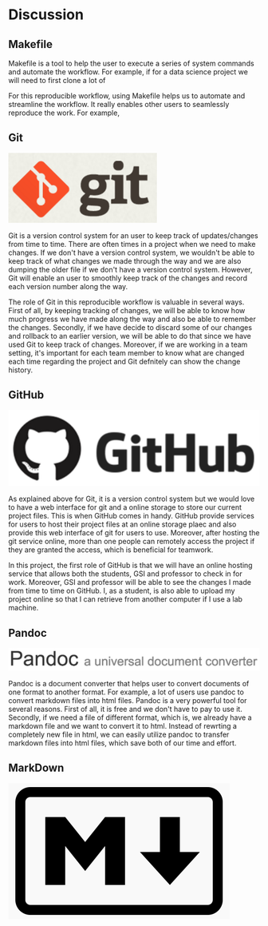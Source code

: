 # Discussion

## Makefile

Makefile is a tool to help the user to execute a series of system commands and automate the workflow. For example, if for a data science project we will need to first clone a lot of 

For this reproducible workflow, using Makefile helps us to automate and streamline the workflow. It really enables other users to seamlessly reproduce the work. For example, 

## Git

<img src=https://github.com/StephenFang/stat159-fall2016-project1/blob/master/images/git-logo.png>


Git is a version control system for an user to keep track of updates/changes from time to time. There are often times in a project when we need to make changes. If we don't have a version control system, we wouldn't be able to keep track of what changes we made through the way and we are also dumping the older file if we don't have a version control system. However, Git will enable an user to smoothly keep track of the changes and record each version number along the way.

The role of Git in this reproducible workflow is valuable in several ways. First of all, by keeping tracking of changes, we will be able to know how much progress we have made along the way and also be able to remember the changes. Secondly, if we have decide to discard some of our changes and rollback to an earlier version, we will be able to do that since we have used Git to keep track of changes. Moreover, if we are working in a team setting, it's important for each team member to know what are changed each time regarding the project and Git defnitely can show the change history.

## GitHub

<img src=https://github.com/StephenFang/stat159-fall2016-project1/blob/master/images/github-logo.png>


As explained above for Git, it is a version control system but we would love to have a web interface for git and a online storage to store our current project files. This is when GitHub comes in handy. GitHub provide services for users to host their project files at an online storage plaec and also provide this web interface of git for users to use. Moreover, after hosting the git service online, more than one people can remotely access the project if they are granted the access, which is beneficial for teamwork.

In this project, the first role of GitHub is that we will have an online hosting service that allows both the students, GSI and professor to check in for work. Moreover, GSI and professor will be able to see the changes I made from time to time on GitHub. I, as a student, is also able to upload my project online so that I can retrieve from another computer if I use a lab machine. 

## Pandoc

<img src=https://github.com/StephenFang/stat159-fall2016-project1/blob/master/images/pandoc-logo.png>


Pandoc is a document converter that helps user to convert documents of one format to another format. For example, a lot of users use pandoc to convert markdown files into html files. Pandoc is a very powerful tool for several reasons. First of all, it is free and we don't have to pay to use it. Secondly, if we need a file of different format, which is, we already have a markdown file and we want to convert it to html. Instead of rewrting a completely new file in html, we can easily utilize pandoc to transfer markdown files into html files, which save both of our time and effort. 

## MarkDown

<img src=https://github.com/StephenFang/stat159-fall2016-project1/blob/master/images/markdown-logo.png>

